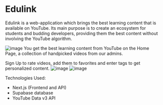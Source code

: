 # Edulink

Edulink is a web-application which brings the best learning content that is available on YouTube. Its main purpose is to create an ecosystem for students and budding developers, providing them the best content without involving the YouTube algorithm. 

![image](https://user-images.githubusercontent.com/67017933/149094668-54f23a54-102c-43cb-844b-569923de3c99.png)
You get the best learning content from YouTube on the Home Page, a collection of handpicked videos from our admins.

Sign Up to rate videos, add them to favorites and enter tags to get personalized content.
![image](https://user-images.githubusercontent.com/67017933/149095312-a2e25500-2646-4c7e-aed4-1147f18e8fe5.png)
![image](https://user-images.githubusercontent.com/67017933/149095674-7b4bf4bc-eb71-4f63-a99b-6719e0987924.png)

Technologies Used:
- Next.js (Frontend and API)
- Supabase database
- YouTube Data v3 API
